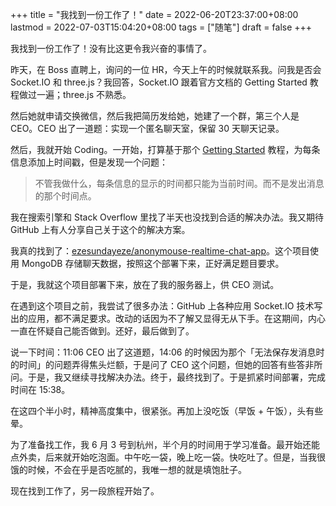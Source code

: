 +++
title = "我找到一份工作了！"
date = 2022-06-20T23:37:00+08:00
lastmod = 2022-07-03T15:04:20+08:00
tags = ["随笔"]
draft = false
+++

我找到一份工作了！没有比这更令我兴奋的事情了。

昨天，在 Boss 直聘上，询问的一位 HR，今天上午的时候就联系我。问我是否会 Socket.IO 和 three.js？我回答，Socket.IO 跟着官方文档的 Getting Started 教程做过一遍；three.js 不熟悉。

然后她就申请交换微信，然后我把简历发给她，她建了一个群，第三个人是 CEO。CEO 出了一道题：实现一个匿名聊天室，保留 30 天聊天记录。

然后，我就开始 Coding。一开始，打算基于那个 [Getting Started](https://socket.io/get-started/chat) 教程，为每条信息添加上时间戳，但是发现一个问题：

> 不管我做什么，每条信息的显示的时间都只能为当前时间。而不是发出消息的那个时间点。

我在搜索引擎和 Stack Overflow 里找了半天也没找到合适的解决办法。我又期待 GitHub 上有人分享自己关于这个的解决方案。

我真的找到了：[ezesundayeze/anonymouse-realtime-chat-app](https://github.com/ezesundayeze/anonymouse-realtime-chat-app)。这个项目使用 MongoDB 存储聊天数据，按照这个部署下来，正好满足题目要求。

于是，我就这个项目部署下来，放在了我的服务器上，供 CEO 测试。

在遇到这个项目之前，我尝试了很多办法：GitHub 上各种应用 Socket.IO 技术写出的应用，都不满足要求。改动的话因为不了解又显得无从下手。在这期间，内心一直在怀疑自己能否做到。还好，最后做到了。

说一下时间：11:06 CEO 出了这道题，14:06 的时候因为那个「无法保存发消息时的时间」的问题弄得焦头烂额，于是问了 CEO 这个问题，但她的回答有些答非所问。于是，我又继续寻找解决办法。终于，最终找到了。于是抓紧时间部署，完成时间在 15:38。

在这四个半小时，精神高度集中，很紧张。再加上没吃饭（早饭 + 午饭），头有些晕。

为了准备找工作，我 6 月 3 号到杭州，半个月的时间用于学习准备。最开始还能点外卖，后来就开始吃泡面。中午吃一袋，晚上吃一袋。快吃吐了。但是，当我很饿的时候，不会在乎是否吃腻的，我唯一想的就是填饱肚子。

现在找到工作了，另一段旅程开始了。